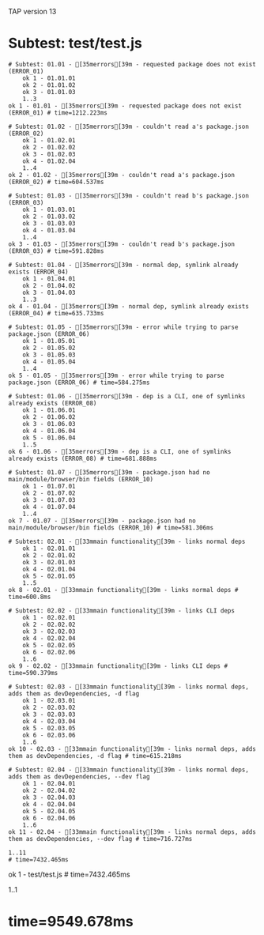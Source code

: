 TAP version 13
# Subtest: test/test.js
    # Subtest: 01.01 - [35merrors[39m - requested package does not exist (ERROR_01)
        ok 1 - 01.01.01
        ok 2 - 01.01.02
        ok 3 - 01.01.03
        1..3
    ok 1 - 01.01 - [35merrors[39m - requested package does not exist (ERROR_01) # time=1212.223ms
    
    # Subtest: 01.02 - [35merrors[39m - couldn't read a's package.json (ERROR_02)
        ok 1 - 01.02.01
        ok 2 - 01.02.02
        ok 3 - 01.02.03
        ok 4 - 01.02.04
        1..4
    ok 2 - 01.02 - [35merrors[39m - couldn't read a's package.json (ERROR_02) # time=604.537ms
    
    # Subtest: 01.03 - [35merrors[39m - couldn't read b's package.json (ERROR_03)
        ok 1 - 01.03.01
        ok 2 - 01.03.02
        ok 3 - 01.03.03
        ok 4 - 01.03.04
        1..4
    ok 3 - 01.03 - [35merrors[39m - couldn't read b's package.json (ERROR_03) # time=591.828ms
    
    # Subtest: 01.04 - [35merrors[39m - normal dep, symlink already exists (ERROR_04)
        ok 1 - 01.04.01
        ok 2 - 01.04.02
        ok 3 - 01.04.03
        1..3
    ok 4 - 01.04 - [35merrors[39m - normal dep, symlink already exists (ERROR_04) # time=635.733ms
    
    # Subtest: 01.05 - [35merrors[39m - error while trying to parse package.json (ERROR_06)
        ok 1 - 01.05.01
        ok 2 - 01.05.02
        ok 3 - 01.05.03
        ok 4 - 01.05.04
        1..4
    ok 5 - 01.05 - [35merrors[39m - error while trying to parse package.json (ERROR_06) # time=584.275ms
    
    # Subtest: 01.06 - [35merrors[39m - dep is a CLI, one of symlinks already exists (ERROR_08)
        ok 1 - 01.06.01
        ok 2 - 01.06.02
        ok 3 - 01.06.03
        ok 4 - 01.06.04
        ok 5 - 01.06.04
        1..5
    ok 6 - 01.06 - [35merrors[39m - dep is a CLI, one of symlinks already exists (ERROR_08) # time=681.888ms
    
    # Subtest: 01.07 - [35merrors[39m - package.json had no main/module/browser/bin fields (ERROR_10)
        ok 1 - 01.07.01
        ok 2 - 01.07.02
        ok 3 - 01.07.03
        ok 4 - 01.07.04
        1..4
    ok 7 - 01.07 - [35merrors[39m - package.json had no main/module/browser/bin fields (ERROR_10) # time=581.306ms
    
    # Subtest: 02.01 - [33mmain functionality[39m - links normal deps
        ok 1 - 02.01.01
        ok 2 - 02.01.02
        ok 3 - 02.01.03
        ok 4 - 02.01.04
        ok 5 - 02.01.05
        1..5
    ok 8 - 02.01 - [33mmain functionality[39m - links normal deps # time=600.8ms
    
    # Subtest: 02.02 - [33mmain functionality[39m - links CLI deps
        ok 1 - 02.02.01
        ok 2 - 02.02.02
        ok 3 - 02.02.03
        ok 4 - 02.02.04
        ok 5 - 02.02.05
        ok 6 - 02.02.06
        1..6
    ok 9 - 02.02 - [33mmain functionality[39m - links CLI deps # time=590.379ms
    
    # Subtest: 02.03 - [33mmain functionality[39m - links normal deps, adds them as devDependencies, -d flag
        ok 1 - 02.03.01
        ok 2 - 02.03.02
        ok 3 - 02.03.03
        ok 4 - 02.03.04
        ok 5 - 02.03.05
        ok 6 - 02.03.06
        1..6
    ok 10 - 02.03 - [33mmain functionality[39m - links normal deps, adds them as devDependencies, -d flag # time=615.218ms
    
    # Subtest: 02.04 - [33mmain functionality[39m - links normal deps, adds them as devDependencies, --dev flag
        ok 1 - 02.04.01
        ok 2 - 02.04.02
        ok 3 - 02.04.03
        ok 4 - 02.04.04
        ok 5 - 02.04.05
        ok 6 - 02.04.06
        1..6
    ok 11 - 02.04 - [33mmain functionality[39m - links normal deps, adds them as devDependencies, --dev flag # time=716.727ms
    
    1..11
    # time=7432.465ms
ok 1 - test/test.js # time=7432.465ms

1..1
# time=9549.678ms
